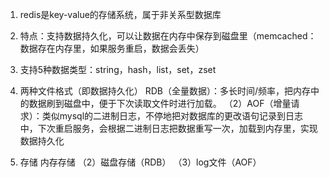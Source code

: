 1. redis是key-value的存储系统，属于非关系型数据库

2. 特点：支持数据持久化，可以让数据在内存中保存到磁盘里（memcached：数据存在内存里，如果服务重启，数据会丢失）

3. 支持5种数据类型：string，hash，list，set，zset

4. 两种文件格式（即数据持久化）
    RDB（全量数据）：多长时间/频率，把内存中的数据刷到磁盘中，便于下次读取文件时进行加载。
    （2）AOF（增量请求）：类似mysql的二进制日志，不停地把对数据库的更改语句记录到日志中，下次重启服务，会根据二进制日志把数据重写一次，加载到内存里，实现数据持久化

5. 存储
   内存存储 （2）磁盘存储（RDB） （3）log文件（AOF）
